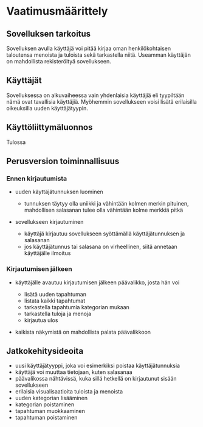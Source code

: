 # Vaatimusmäärittely

## Sovelluksen tarkoitus

Sovelluksen avulla käyttäjä voi pitää kirjaa oman henkilökohtaisen taloutensa menoista ja tuloista sekä tarkastella niitä. Useamman käyttäjän on mahdollista rekisteröityä sovellukseen.

## Käyttäjät

Sovelluksessa on alkuvaiheessa vain yhdenlaisia käyttäjiä eli tyypiltään nämä ovat tavallisia käyttäjiä. Myöhemmin sovellukseen voisi lisätä erilaisilla oikeuksilla uuden käyttäjätyypin.

## Käyttöliittymäluonnos

Tulossa

## Perusversion toiminnallisuus

### Ennen kirjautumista

* uuden käyttäjätunnuksen luominen
  * tunnuksen täytyy olla uniikki ja vähintään kolmen merkin pituinen, mahdollisen salasanan tulee olla vähintään kolme merkkiä pitkä

* sovellukseen kirjautuminen
  * käyttäjä kirjautuu sovellukseen syöttämällä käyttäjätunnuksen ja salasanan
  * jos käyttäjätunnus tai salasana on virheellinen, siitä annetaan käyttäjälle ilmoitus
  
### Kirjautumisen jälkeen

* käyttäjälle avautuu kirjautumisen jälkeen päävalikko, josta hän voi
  * lisätä uuden tapahtuman
  * listata kaikki tapahtumat
  * tarkastella tapahtumia kategorian mukaan
  * tarkastella tuloja ja menoja
  * kirjautua ulos
  
* kaikista näkymistä on mahdollista palata päävalikkoon

## Jatkokehitysideoita

* uusi käyttäjätyyppi, joka voi esimerkiksi poistaa käyttäjätunnuksia
* käyttäjä voi muuttaa tietojaan, kuten salasanaa
* päävalikossa nähtävissä, kuka sillä hetkellä on kirjautunut sisään sovellukseen
* erilaisia visualisaatioita tuloista ja menoista
* uuden kategorian lisääminen
* kategorian poistaminen
* tapahtuman muokkaaminen
* tapahtuman poistaminen
